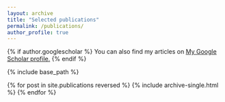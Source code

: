 ```yaml
---
layout: archive
title: "Selected publications"
permalink: /publications/
author_profile: true
---
```


{% if author.googlescholar %}
  You can also find my articles on <u><a href="{{author.googlescholar}}">My Google Scholar profile</a>.</u>
{% endif %}

{% include base_path %}

{% for post in site.publications reversed %}
  {% include archive-single.html %}
{% endfor %}
